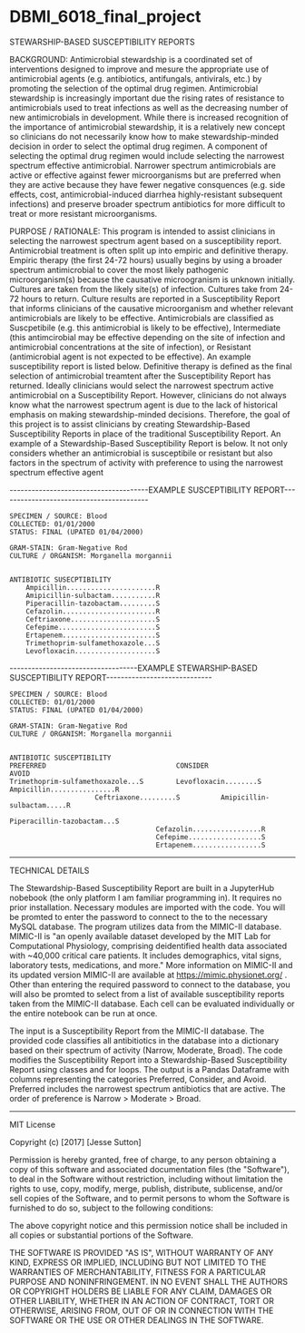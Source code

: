 # DBMI_6018_final_project
STEWARSHIP-BASED SUSCEPTIBILITY REPORTS 


BACKGROUND:
Antimicrobial stewardship is a coordinated set of interventions designed to improve and mesure the appropriate use of antimicrobial agents (e.g. antibiotics, antifungals, antivirals, etc.) by promoting the selection of the optimal drug regimen. Antimicrobial stewardship is increasingly important due the rising rates of resistance to antimicrobials used to treat infections as well as the decreasing number of new antimicrobials in development. While there is increased recognition of the importance of antimicrobial stewardship, it is a relatively new concept so clinicians do not necessarily know how to make stewardship-minded decision in order to select the optimal drug regimen. A component of selecting the optimal drug regimen would include selecting the narrowest spectrum effective antimicrobial. Narrower spectrum antimicrobials are active or effective against fewer microorganisms but are preferred when they are active because they have fewer negative consquences (e.g. side effects, cost, antimicrobial-induced diarrhea highly-resistant subsequent infections) and preserve broader spectrum antibiotics for more difficult to treat or more resistant microorganisms. 

PURPOSE / RATIONALE: 
This program is intended to assist clinicians in selecting the narrowest spectrum agent based on a susceptibility report. Antimicrobial treatment is often split up into empiric and definitive therapy. Empiric therapy (the first 24-72 hours) usually begins by using a broader spectrum antimicrobial to cover the most likely pathogenic microorganism(s) because the causative microogranism is unknown initially. Cultures are taken from the likely site(s) of infection. Cultures take from 24-72 hours to return. Culture results are reported in a Susceptibility Report that informs clinicians of the causative microorganism and whether relevant antimicrobials are likely to be effective. Antimicrobials are classified as Suscpetibile (e.g. this antimicrobial is likely to be effective), Intermediate (this antimcirobial may be effective depending on the site of infection and antimicrobial concentrations at the site of infection), or Resistant (antimicrobial agent is not expected to be effective). An example susceptibility report is listed below. Definitive therapy is defined as the final selection of antimicrobial treamtent after the Susceptibility Report has returned. Ideally clinicians would select the narrowest spectrum active antimicrobial on a Susceptibility Report. However, clinicians do not always know what the narrowest spectrum agent is due to the lack of historical emphasis on making stewardship-minded decisions. Therefore, the goal of this project is to assist clinicians by creating Stewardship-Based Susceptibility Reports in place of the traditional Susceptibility Report. An example of a Stewardship-Based Susceptibility Report is below. It not only considers whether an antimicrobial is susceptibile or resistant but also factors in the spectrum of activity with preference to using the narrowest spectrum effective agent   



--------------------------------------EXAMPLE SUSCEPTIBILITY REPORT-----------------------------------------

	SPECIMEN / SOURCE: Blood 
	COLLECTED: 01/01/2000
	STATUS: FINAL (UPATED 01/04/2000) 
	
  	GRAM-STAIN: Gram-Negative Rod 
	CULTURE / ORGANISM: Morganella morgannii 
        
    
	ANTIBIOTIC SUSECPTIBILITY               
		Ampicillin......................R 
		Amipicillin-sulbactam...........R
		Piperacillin-tazobactam.........S  
		Cefazolin.......................R
		Ceftriaxone.....................S
		Cefepime........................S
		Ertapenem.......................S 
		Trimethoprim-sulfamethoxazole...S 
		Levofloxacin....................S

-----------------------------------EXAMPLE STEWARSHIP-BASED SUSCEPTIBILITY REPORT-----------------------------
    
	SPECIMEN / SOURCE: Blood 
	COLLECTED: 01/01/2000
	STATUS: FINAL (UPATED 01/04/2000)
        
	GRAM-STAIN: Gram-Negative Rod 
	CULTURE / ORGANISM: Morganella morgannii    
  
  
  	ANTIBIOTIC SUSCEPTIBILITY
	PREFERRED                                CONSIDER                       AVOID             
	Trimethoprim-sulfamethoxazole...S        Levofloxacin........S          Ampicillin................R
						 Ceftriaxone.........S          Amipicillin-sulbactam.....R
 		                                                                Piperacillin-tazobactam...S
										Cefazolin.................R
										Cefepime..................S
										Ertapenem.................S
										
--------------------------------------------------------------------------------------------------------------
TECHNICAL DETAILS

The Stewardship-Based Susceptibility Report are built in a JupyterHub nobebook (the only platform I am familiar programming in). It requires no prior installation. Necessary modules are imported with the code. You will be promted to enter the password to connect to the to the necessary MySQL database. The program utilizes data from the MIMIC-II database. MIMIC-II is "an openly available dataset developed by the MIT Lab for Computational Physiology, comprising deidentified health data associated with ~40,000 critical care patients. It includes demographics, vital signs, laboratory tests, medications, and more." More information on MIMIC-II and its updated version MIMIC-II are available at https://mimic.physionet.org/ . Other than entering the required password to connect to the database, you will also be promted to select from a list of available susceptibility reports taken from the MIMIC-II database. Each cell can be evaluated individually or the entire notebook can be run at once. 

The input is a Susceptibility Report from the MIMIC-II database. The provided code classifies all antibitiotics in the database into a dictionary based on their spectrum of activity (Narrow, Moderate, Broad). The code modifies the Susceptibility Report into a Stewardship-Based Susceptibility Report using classes and for loops. The output is a Pandas Dataframe with columns representing the categories Preferred, Consider, and Avoid. Preferred includes the narrowest spectrum antibiotics that are active. The order of preference is Narrow > Moderate > Broad. 

--------------------------------------------------------------------------------------------------------------

MIT License

Copyright (c) [2017] [Jesse Sutton]

Permission is hereby granted, free of charge, to any person obtaining a copy
of this software and associated documentation files (the "Software"), to deal
in the Software without restriction, including without limitation the rights
to use, copy, modify, merge, publish, distribute, sublicense, and/or sell
copies of the Software, and to permit persons to whom the Software is
furnished to do so, subject to the following conditions:

The above copyright notice and this permission notice shall be included in all
copies or substantial portions of the Software.

THE SOFTWARE IS PROVIDED "AS IS", WITHOUT WARRANTY OF ANY KIND, EXPRESS OR
IMPLIED, INCLUDING BUT NOT LIMITED TO THE WARRANTIES OF MERCHANTABILITY,
FITNESS FOR A PARTICULAR PURPOSE AND NONINFRINGEMENT. IN NO EVENT SHALL THE
AUTHORS OR COPYRIGHT HOLDERS BE LIABLE FOR ANY CLAIM, DAMAGES OR OTHER
LIABILITY, WHETHER IN AN ACTION OF CONTRACT, TORT OR OTHERWISE, ARISING FROM,
OUT OF OR IN CONNECTION WITH THE SOFTWARE OR THE USE OR OTHER DEALINGS IN THE
SOFTWARE.
